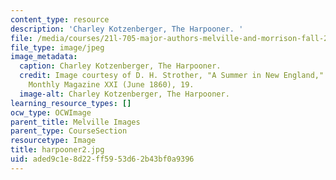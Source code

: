 ```yaml
---
content_type: resource
description: 'Charley Kotzenberger, The Harpooner. '
file: /media/courses/21l-705-major-authors-melville-and-morrison-fall-2003/aded9c1e8d22ff5953d62b43bf0a9396_harpooner2.jpg
file_type: image/jpeg
image_metadata:
  caption: Charley Kotzenberger, The Harpooner.
  credit: Image courtesy of D. H. Strother, "A Summer in New England," in Harper's
    Monthly Magazine XXI (June 1860), 19.
  image-alt: Charley Kotzenberger, The Harpooner.
learning_resource_types: []
ocw_type: OCWImage
parent_title: Melville Images
parent_type: CourseSection
resourcetype: Image
title: harpooner2.jpg
uid: aded9c1e-8d22-ff59-53d6-2b43bf0a9396
---
```

